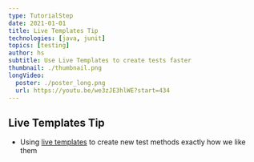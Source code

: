 ```yaml
---
type: TutorialStep
date: 2021-01-01
title: Live Templates Tip
technologies: [java, junit]
topics: [testing]
author: hs
subtitle: Use Live Templates to create tests faster
thumbnail: ./thumbnail.png
longVideo:
  poster: ./poster_long.png
  url: https://youtu.be/we3zJE3hlWE?start=434
---
```


## Live Templates Tip
- Using [live templates](https://www.jetbrains.com/help/idea/using-live-templates.html) to create new test methods exactly how we like them
